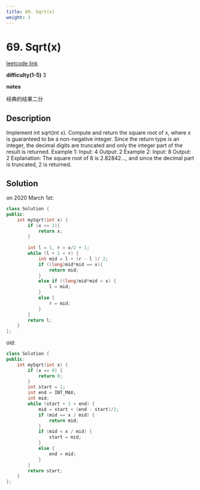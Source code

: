 ```yaml
---
title: 69. Sqrt(x)
weight: 3
---
```

# 69. Sqrt(x)
[leetcode link](https://leetcode.com/problems/sqrtx/)

**difficulty(1-5)** 
3

**notes**   

经典的结果二分

## Description
Implement int sqrt(int x).
Compute and return the square root of x, where x is guaranteed to be a non-negative integer.
Since the return type is an integer, the decimal digits are truncated and only the integer part of the result is returned.
Example 1:
Input: 4
Output: 2
Example 2:
Input: 8
Output: 2
Explanation: The square root of 8 is 2.82842..., and since 
             the decimal part is truncated, 2 is returned.

## Solution
on 2020 March 1st:
```c++
class Solution {
public:
    int mySqrt(int x) {
        if (x <= 1){
            return x;
        }
        
        int l = 1, r = x/2 + 1;
        while (l + 1 < r) {
            int mid = l + (r - l )/ 2;
            if ((long)mid*mid == x){
                return mid;
            }
            else if ((long)mid*mid < x) {
                l = mid;
            }
            else {
                r = mid;
            }
        }
        return l;        
    }
};
```

old:

```c++
class Solution {
public:
    int mySqrt(int x) {
        if (x == 0) {
            return 0;
        }
        int start = 1;
        int end = INT_MAX;
        int mid;
        while (start + 1 < end) {
            mid = start + (end - start)/2;
            if (mid == x / mid) {
                return mid;
            }
            if (mid < x / mid) {
                start = mid;
            }
            else {
                end = mid;
            }
        }
        return start;
    }
};
```

